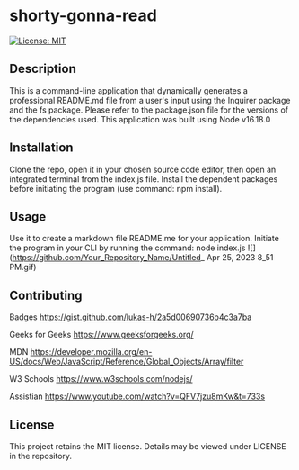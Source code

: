 
  # shorty-gonna-read
  [![License: MIT](https://img.shields.io/badge/License-MIT-yellow.svg)](https://opensource.org/licenses/MIT)

  ## Description
  This is a command-line application that dynamically generates a professional README.md file from a user's input using the Inquirer package and the fs package.  Please refer to the package.json file for the versions of the dependencies used.  This application was built using Node v16.18.0


  ## Installation
  Clone the repo, open it in your chosen source code editor, then open an integrated terminal from the index.js file.  Install the dependent packages before initiating the program (use command: npm install). 
  
  ## Usage
  Use it to create a markdown file README.me for your application.
  Initiate the program in your CLI by running the command: node index.js
  ![](https://github.com/Your_Repository_Name/Untitled_ Apr 25, 2023 8_51 PM.gif)

  
  ## Contributing
  Badges
  https://gist.github.com/lukas-h/2a5d00690736b4c3a7ba

  Geeks for Geeks
  https://www.geeksforgeeks.org/

  MDN
  https://developer.mozilla.org/en-US/docs/Web/JavaScript/Reference/Global_Objects/Array/filter

  W3 Schools
  https://www.w3schools.com/nodejs/
  
  Assistian
  https://www.youtube.com/watch?v=QFV7jzu8mKw&t=733s


  ## License
  This project retains the MIT license.  Details may be viewed under LICENSE in the repository.

  
